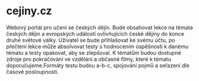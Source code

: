 # cejiny.cz

Webový portál pro učení se českých dějin. Bude obsahovat lekce na témata českých dějin a evropských událostí ovlivňujících české dějiny do konce druhé světové války. Uživatel se bude přihlašovat ke svému účtu, po přečtení lekce může absolvovat testy s hodnocením úspěšnosti k danému tématu a testy opakovat, aby se zlepšoval. K tématům budou dostupné zdroje pro pokračování ve vzdělání a občasné filmy, které k tématu doporučujeme.Formáty testu budou a-b-c, spojování pojmů a seřazení dle časové posloupnosti.
